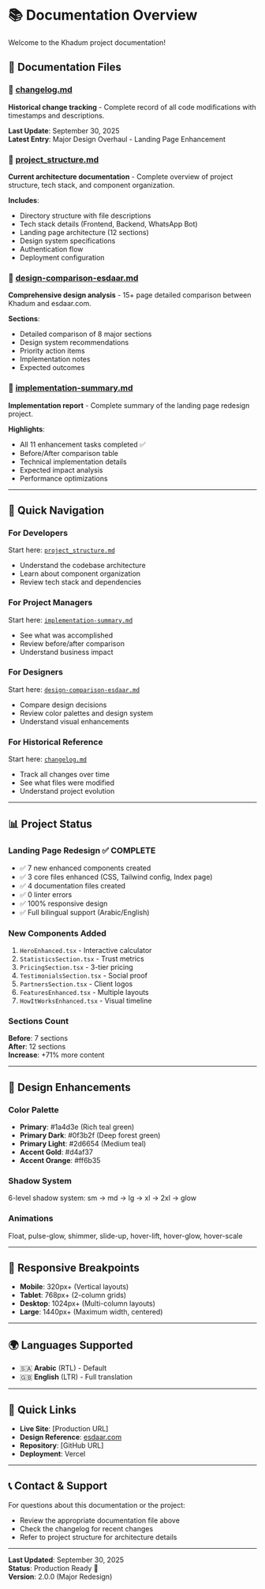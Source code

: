 # 📚 Documentation Overview

Welcome to the Khadum project documentation!

## 📁 Documentation Files

### 📄 [changelog.md](./changelog.md)
**Historical change tracking** - Complete record of all code modifications with timestamps and descriptions.

**Last Update**: September 30, 2025  
**Latest Entry**: Major Design Overhaul - Landing Page Enhancement

### 📄 [project_structure.md](./project_structure.md)
**Current architecture documentation** - Complete overview of project structure, tech stack, and component organization.

**Includes**:
- Directory structure with file descriptions
- Tech stack details (Frontend, Backend, WhatsApp Bot)
- Landing page architecture (12 sections)
- Design system specifications
- Authentication flow
- Deployment configuration

### 📄 [design-comparison-esdaar.md](./design-comparison-esdaar.md)
**Comprehensive design analysis** - 15+ page detailed comparison between Khadum and esdaar.com.

**Sections**:
- Detailed comparison of 8 major sections
- Design system recommendations
- Priority action items
- Implementation notes
- Expected outcomes

### 📄 [implementation-summary.md](./implementation-summary.md)
**Implementation report** - Complete summary of the landing page redesign project.

**Highlights**:
- All 11 enhancement tasks completed ✅
- Before/After comparison table
- Technical implementation details
- Expected impact analysis
- Performance optimizations

---

## 🚀 Quick Navigation

### For Developers
Start here: [`project_structure.md`](./project_structure.md)
- Understand the codebase architecture
- Learn about component organization
- Review tech stack and dependencies

### For Project Managers
Start here: [`implementation-summary.md`](./implementation-summary.md)
- See what was accomplished
- Review before/after comparison
- Understand business impact

### For Designers
Start here: [`design-comparison-esdaar.md`](./design-comparison-esdaar.md)
- Compare design decisions
- Review color palettes and design system
- Understand visual enhancements

### For Historical Reference
Start here: [`changelog.md`](./changelog.md)
- Track all changes over time
- See what files were modified
- Understand project evolution

---

## 📊 Project Status

### Landing Page Redesign ✅ COMPLETE
- ✅ 7 new enhanced components created
- ✅ 3 core files enhanced (CSS, Tailwind config, Index page)
- ✅ 4 documentation files created
- ✅ 0 linter errors
- ✅ 100% responsive design
- ✅ Full bilingual support (Arabic/English)

### New Components Added
1. `HeroEnhanced.tsx` - Interactive calculator
2. `StatisticsSection.tsx` - Trust metrics
3. `PricingSection.tsx` - 3-tier pricing
4. `TestimonialsSection.tsx` - Social proof
5. `PartnersSection.tsx` - Client logos
6. `FeaturesEnhanced.tsx` - Multiple layouts
7. `HowItWorksEnhanced.tsx` - Visual timeline

### Sections Count
**Before**: 7 sections  
**After**: 12 sections  
**Increase**: +71% more content

---

## 🎨 Design Enhancements

### Color Palette
- **Primary**: #1a4d3e (Rich teal green)
- **Primary Dark**: #0f3b2f (Deep forest green)
- **Primary Light**: #2d6654 (Medium teal)
- **Accent Gold**: #d4af37
- **Accent Orange**: #ff6b35

### Shadow System
6-level shadow system: sm → md → lg → xl → 2xl → glow

### Animations
Float, pulse-glow, shimmer, slide-up, hover-lift, hover-glow, hover-scale

---

## 📱 Responsive Breakpoints

- **Mobile**: 320px+ (Vertical layouts)
- **Tablet**: 768px+ (2-column grids)
- **Desktop**: 1024px+ (Multi-column layouts)
- **Large**: 1440px+ (Maximum width, centered)

---

## 🌍 Languages Supported

- 🇸🇦 **Arabic** (RTL) - Default
- 🇬🇧 **English** (LTR) - Full translation

---

## 🔗 Quick Links

- **Live Site**: [Production URL]
- **Design Reference**: [esdaar.com](https://esdaar.com)
- **Repository**: [GitHub URL]
- **Deployment**: Vercel

---

## 📞 Contact & Support

For questions about this documentation or the project:
- Review the appropriate documentation file above
- Check the changelog for recent changes
- Refer to project structure for architecture details

---

**Last Updated**: September 30, 2025  
**Status**: Production Ready 🚀  
**Version**: 2.0.0 (Major Redesign)
